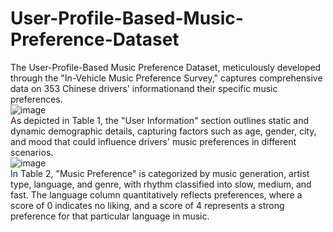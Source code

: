 # User-Profile-Based-Music-Preference-Dataset
The User-Profile-Based Music Preference Dataset, meticulously developed through the "In-Vehicle Music Preference Survey," captures comprehensive data on 353 Chinese drivers' informationand their specific music preferences.  
![image](https://github.com/RuiyangGao/User-Profile-Based-Music-Preference-Dataset/assets/167753371/b4bbb740-6416-4026-a354-39e89cf2d741)  
As depicted in Table 1, the "User Information" section outlines static and dynamic demographic details, capturing factors such as age, gender, city, and mood that could influence drivers' music preferences in different scenarios.     
![image](https://github.com/RuiyangGao/User-Profile-Based-Music-Preference-Dataset/assets/167753371/1e48bf53-480e-4238-ada1-18302ab77dff)  
In Table 2, "Music Preference" is categorized by music generation, artist type, language, and genre, with rhythm classified into slow, medium, and fast. The language column quantitatively reflects preferences, where a score of 0 indicates no liking, and a score of 4 represents a strong preference for that particular language in music.  
